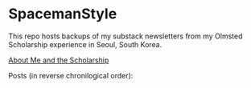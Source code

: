 # SpacemanStyle
This repo hosts backups of my substack newsletters from my Olmsted Scholarship experience in Seoul, South Korea.

<a href="About Me and the Scholarship.pdf">About Me and the Scholarship</a>

Posts (in reverse chronilogical order):


